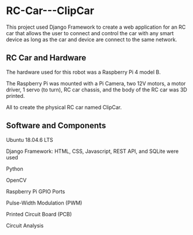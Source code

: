 # RC-Car---ClipCar
This project used Django Framework to create a web application for an RC car that allows the user to connect and control the car with any smart device as long as the car and device are connect to the same network.


## RC Car and Hardware
The hardware used for this robot was a Raspberry Pi 4 model B. 

The Raspberry Pi was mounted with a Pi Camera, two 12V motors, a motor driver, 1 servo (to turn), RC car chassis, and the body of the RC car was 3D printed.

All to create the physical RC car named ClipCar.

## Software and Components
Ubuntu 18.04.6 LTS

Django Framework: HTML, CSS, Javascript, REST API, and SQLite were used

Python

OpenCV

Raspberry Pi GPIO Ports

Pulse-Width Modulation (PWM)

Printed Circuit Board (PCB) 

Circuit Analysis
